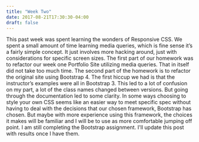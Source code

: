 ```yaml
---
title: "Week Two"
date: 2017-08-21T17:30:30-04:00
draft: false
---
```

This past week was spent learning the wonders of Responsive CSS. We spent a small amount of time learning
media queries, which is fine sense it’s a fairly simple concept. It just involves more hacking around, just with considerations for specific screen sizes. The first part of our homework was to refactor our week one Portfolio Site utilizing media queries. That in itself did not take too much time. The second part of the homework is to refactor the original site using Bootstrap 4. The first hiccup we had is that the instructor’s examples were all in Bootstrap 3. This led to a lot of confusion on my part, a lot of the
class names changed between versions. But going through the documentation led to some clarity. In some ways choosing to style your own CSS seems like an easier way to meet specific spec without having to deal with the decisions that our chosen framework, Bootstrap has chosen. But maybe with more experience 
using this framework, the choices it makes will be familiar and I will be to use as more comfortable jumping off point. I am still completing the Bootstrap assignment. I'll update this post with results once I have them.

